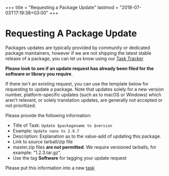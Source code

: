 +++
title = "Requesting a Package Update"
lastmod = "2018-07-03T17:19:38+03:00"
+++
# Requesting A Package Update 

Packages updates are typically provided by community or dedicated package maintainers, however if we are not shipping the latest stable release of a package, you can let us know using our [Task Tracker](https://dev.getsol.us/)

**Please look to see if an update request has already been filed for the software or library you require**. 

If there isn't an existing request, you can use the template below for requesting to update a package. Note that updates solely for a new version number, platform-specific updates (such as to macOS or Windows) which aren't relevant, or solely translation updates, are generally not accepted or not prioritized.

Please provide the following information:

- Title of Task: `Update $packagename to $version`
 - Example: `Update nano to 2.9.7`
- Description: Explanation as to the value-add of updating this package. 
- Link to source tarball/zip file
- master.zip files **are not permitted**. We require versioned tarballs, for example: "1.2.3.tar.gz".
- Use the tag **Software** for tagging your update request

Please put this information into a new [task](https://dev.getsol.us/maniphest/task/edit/form/1/)

